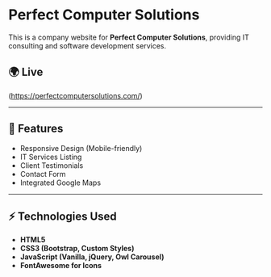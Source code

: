 # Perfect Computer Solutions

This is a company website for **Perfect Computer Solutions**, providing IT consulting and software development services.

## 🌍 Live
(https://perfectcomputersolutions.com/)

---

## 📌 Features
- Responsive Design (Mobile-friendly)
- IT Services Listing
- Client Testimonials
- Contact Form
- Integrated Google Maps

---

## ⚡ Technologies Used
- **HTML5**  
- **CSS3 (Bootstrap, Custom Styles)**  
- **JavaScript (Vanilla, jQuery, Owl Carousel)**  
- **FontAwesome for Icons**  
